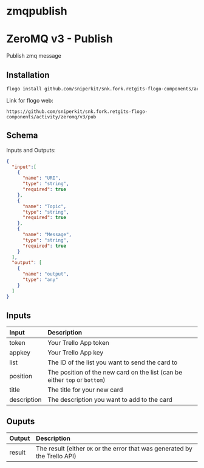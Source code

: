 # zmqpublish

# ZeroMQ v3 - Publish

Publish zmq message

## Installation

```bash
flogo install github.com/sniperkit/snk.fork.retgits-flogo-components/activity/zeromq/v3/pub
```

Link for flogo web:
```
https://github.com/sniperkit/snk.fork.retgits-flogo-components/activity/zeromq/v3/pub
```

## Schema
Inputs and Outputs:

```json
{
  "input":[
    {
      "name": "URI",
      "type": "string",
      "required": true
    },
    {
      "name": "Topic",
      "type": "string",
      "required": true
    },
    {
      "name": "Message",
      "type": "string",
      "required": true
    }
  ],
  "output": [
    {
      "name": "output",
      "type": "any"
    }
  ]
}
```
## Inputs
| Input       | Description                                                                |
|:------------|:---------------------------------------------------------------------------|
| token       | Your Trello App token                                                      |
| appkey      | Your Trello App key                                                        |
| list        | The ID of the list you want to send the card to                            |
| position    | The position of the new card on the list (can be either `top` or `bottom`) |
| title       | The title for your new card                                                |
| description | The description you want to add to the card                                |  

## Ouputs
| Output      | Description                                                                |
|:------------|:---------------------------------------------------------------------------|
| result      | The result (either `OK` or the error that was generated by the Trello API) |